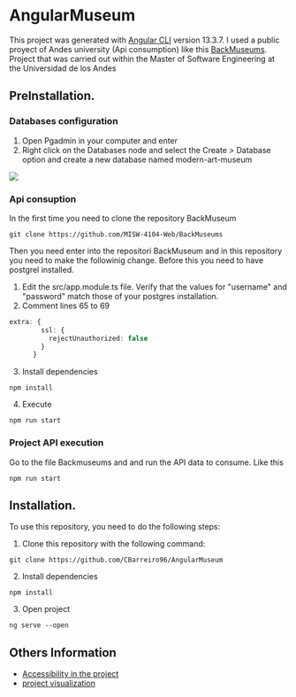 # AngularMuseum

This project was generated with [Angular CLI](https://github.com/angular/angular-cli) version 13.3.7. I used a public proyect of Andes university (Api consumption) like this [BackMuseums](https://github.com/MISW-4104-Web/BackMuseums). Project that was carried out within the Master of Software Engineering at the Universidad de los Andes

## PreInstallation.

### Databases configuration
1. Open Pgadmin in your computer and enter
2. Right click on the Databases node and select the Create > Database option and create a new database named modern-art-museum

<img src="https://user-images.githubusercontent.com/66263776/212344471-77c6fe02-3b96-4031-ad36-12ca699a6fde.png">

### Api consuption
In the first time you need to clone the repository BackMuseum

```
git clone https://github.com/MISW-4104-Web/BackMuseums
```

Then you need enter into the repositori BackMuseum and in this repository you need to make the followinig change.
Before this you need to have postgrel installed.

1. Edit the src/app.module.ts file. Verify that the values ​​for "username" and "password" match those of your postgres installation.
2. Comment lines 65 to 69

```typescript
extra: {
        ssl: {
          rejectUnauthorized: false
        }
      }
```
3. Install dependencies

```
npm install
```
4. Execute

```
npm run start
```

### Project API execution
Go to the file Backmuseums and and run the API data to consume. Like this

```
npm run start
```

## Installation.

To use this repository, you need to do the following steps:

1. Clone this repository with the following command:

```shell
git clone https://github.com/CBarreiro96/AngularMuseum
```

2. Install dependencies

```shell
npm install
```

3. Open project

```
ng serve --open
```

## Others Information

* [Accessibility in the project]()
* [project visualization]()